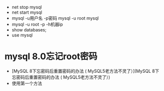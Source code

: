 * net stop mysql
* net start mysql
* mysql -u用户名 -p密码  mysql -u root mysql
* mysql -u root -p -h机器ip
* show databases;
* use mysql


# mysql 8.0忘记root密码 
* [MySQL 8下忘密码后重置密码的办法 ( MySQL5老方法不灵了）](MySQL 8下忘密码后重置密码的办法 ( MySQL5老方法不灵了）)
* 使用第一个方法